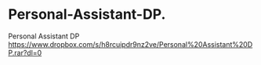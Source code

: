 # Personal-Assistant-DP.
Personal Assistant DP
https://www.dropbox.com/s/h8rcuipdr9nz2ve/Personal%20Assistant%20DP.rar?dl=0
